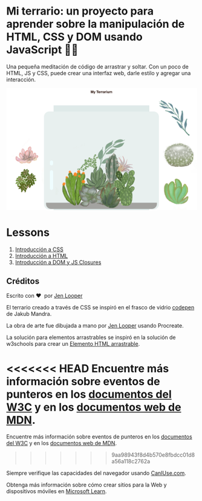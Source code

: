 # Mi terrario: un proyecto para aprender sobre la manipulación de HTML, CSS y DOM usando JavaScript 🌵🌱

Una pequeña meditación de código de arrastrar y soltar. Con un poco de HTML, JS y CSS, puede crear una interfaz web, darle estilo y agregar una interacción.

![mi terrario](../images/screenshot_gray.png)

# Lessons

1. [Introducción a CSS](./intro-to-css/README.md)
2. [Introducción a HTML](./intro-to-html/README.md)
3. [Introducción a DOM y JS Closures](intro-to-DOM-and-js-closures/README.md)

## Créditos

Escrito con ♥ ️ por [Jen Looper](https://www.twitter.com/jenlooper)

El terrario creado a través de CSS se inspiró en el frasco de vidrio [codepen](https://codepen.io/Rotarepmi/pen/rjpNZY) de Jakub Mandra.

La obra de arte fue dibujada a mano por [Jen Looper](http://jenlooper.com) usando Procreate.

La solución para elementos arrastrables se inspiró en la solución de w3schools para crear un [Elemento HTML arrastrable](https://www.w3schools.com/howto/howto_js_draggable.asp).

<<<<<<< HEAD
Encuentre más información sobre eventos de punteros en los [documentos del W3C](https://www.w3.org/TR/pointerevents1/) y en los [documentos web de MDN](https://developer.mozilla.org/en-US/docs/Web/API/Pointer_events).
=======
Encuentre más información sobre eventos de punteros en los [documentos del W3C](https://www.w3.org/TR/pointerevents1/) y en los [documentos web de MDN](https://developer.mozilla.org/docs/Web/API/Pointer_events).
>>>>>>> 9aa98943f8d4b570e8fbdcc01d8a56a118c2762a

Siempre verifique las capacidades del navegador usando [CanIUse.com](https://caniuse.com/).

Obtenga más información sobre cómo crear sitios para la Web y dispositivos móviles en [Microsoft Learn](https://docs.microsoft.com/learn/modules/build-simple-website/?WT.mc_id=academic-13441-cxa).
